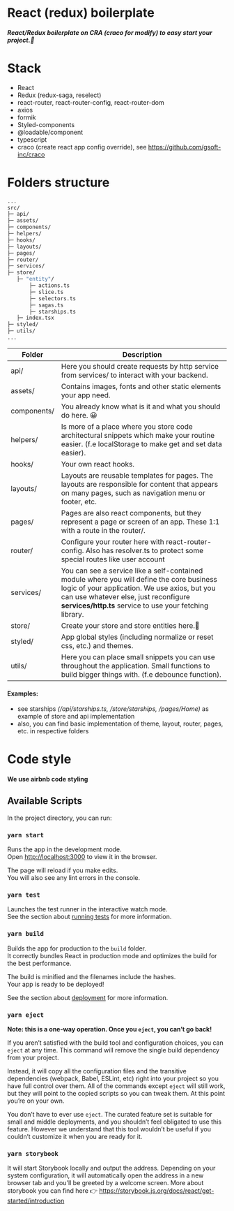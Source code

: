 # React (redux) boilerplate

##### React/Redux boilerplate on CRA (craco for modify) to easy start your project.🖖

# Stack

- React
- Redux (redux-saga, reselect)
- react-router, react-router-config, react-router-dom
- axios
- formik
- Styled-components
- @loadable/component
- typescript
- craco (create react app config override), see https://github.com/gsoft-inc/craco

# Folders structure

```sh
...
src/
├─ api/
├─ assets/
├─ components/
├─ helpers/
├─ hooks/
├─ layouts/
├─ pages/
├─ router/
├─ services/
├─ store/
   ├─ "entity"/
       ├─ actions.ts
       ├─ slice.ts
       ├─ selectors.ts
       ├─ sagas.ts
       ├─ starships.ts
   ├─ index.tsx
├─ styled/
├─ utils/
...
```

| Folder      | Description                                                                                                                                                                                                                                                               |
| ----------- | ------------------------------------------------------------------------------------------------------------------------------------------------------------------------------------------------------------------------------------------------------------------------- |
| api/        | Here you should create requests by http service from services/ to interact with your backend.                                                                                                                                                                             |
| assets/     | Contains images, fonts and other static elements your app need.                                                                                                                                                                                                           |
| components/ | You already know what is it and what you should do here. 😀                                                                                                                                                                                                               |
| helpers/    | Is more of a place where you store code architectural snippets which make your routine easier. (f.e localStorage to make get and set data easier).                                                                                                                  |
| hooks/      | Your own react hooks.                                                                                                                                                                                                                                                     |
| layouts/    | Layouts are reusable templates for pages. The layouts are responsible for content that appears on many pages, such as navigation menu or footer, etc.                                                                                                                     |
| pages/      | Pages are also react components, but they represent a page or screen of an app. These 1:1 with a route in the router/.                                                                                                                                                    |
| router/     | Configure your router here with react-router-config. Also has resolver.ts to protect some special routes like user account                                                                                                                                                |
| services/   | You can see a service like a self-contained module where you will define the core business logic of your application. We use axios, but you can use whatever else, just reconfigure **services/http.ts** service to use your fetching library.                            |
| store/      | Create your store and store entities here.💪 |
| styled/     | App global styles (including normalize or reset css, etc.) and themes.                                                                                                                                                                                                    |
| utils/      | Here you can place small snippets you can use throughout the application. Small functions to build bigger things with. (f.e debounce function).                                                                                                                           |

#### Examples:

- see starships *(/api/starships.ts, /store/starships, /pages/Home)* as example of store and api implementation
- also, you can find basic implementation of theme, layout, router, pages, etc. in respective folders

# Code style

#### We use airbnb code styling

## Available Scripts

In the project directory, you can run:

### `yarn start`

Runs the app in the development mode.<br />
Open [http://localhost:3000](http://localhost:3000) to view it in the browser.

The page will reload if you make edits.<br />
You will also see any lint errors in the console.

### `yarn test`

Launches the test runner in the interactive watch mode.<br />
See the section about [running tests](https://facebook.github.io/create-react-app/docs/running-tests) for more information.

### `yarn build`

Builds the app for production to the `build` folder.<br />
It correctly bundles React in production mode and optimizes the build for the best performance.

The build is minified and the filenames include the hashes.<br />
Your app is ready to be deployed!

See the section about [deployment](https://facebook.github.io/create-react-app/docs/deployment) for more information.

### `yarn eject`

**Note: this is a one-way operation. Once you `eject`, you can’t go back!**

If you aren’t satisfied with the build tool and configuration choices, you can `eject` at any time. This command will remove the single build dependency from your project.

Instead, it will copy all the configuration files and the transitive dependencies (webpack, Babel, ESLint, etc) right into your project so you have full control over them. All of the commands except `eject` will still work, but they will point to the copied scripts so you can tweak them. At this point you’re on your own.

You don’t have to ever use `eject`. The curated feature set is suitable for small and middle deployments, and you shouldn’t feel obligated to use this feature. However we understand that this tool wouldn’t be useful if you couldn’t customize it when you are ready for it.

### `yarn storybook`

It will start Storybook locally and output the address. Depending on your system configuration, it will automatically open the address in a new browser tab and you'll be greeted by a welcome screen. More about storybook you can find here 👉 https://storybook.js.org/docs/react/get-started/introduction
